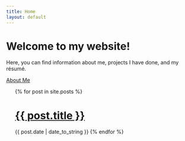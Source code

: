 ```yaml
---
title: Home
layout: default
---
```

# Welcome to my website!

Here, you can find information about me, projects I have done, and my résumé.

[About Me](about.md)

<ul>
  {% for post in site.posts %}
  <h1><a href="{{ post.url }}">{{ post.title }}</a></h1>
  <span>{{ post.date | date_to_string }}</span>
  {% endfor %}
</ul>
